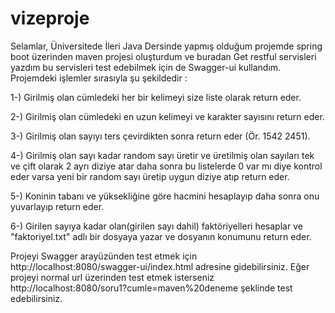 # vizeproje
Selamlar, Üniversitede İleri Java Dersinde yapmış olduğum projemde spring boot üzerinden maven projesi oluşturdum ve buradan Get restful servisleri yazdım bu servisleri test edebilmek için de Swagger-ui kullandım.
Projemdeki işlemler sırasıyla şu şekildedir : 

1-) Girilmiş olan cümledeki her bir kelimeyi size liste olarak return eder.

2-) Girilmiş olan cümledeki en uzun kelimeyi ve karakter sayısını return eder. 

3-) Girilmiş olan sayıyı ters çevirdikten sonra return eder (Ör. 1542 2451).

4-) Girilmiş olan sayı kadar random sayı üretir ve üretilmiş olan sayıları tek ve çift olarak 2 ayrı diziye atar daha sonra bu listelerde 0 var mı diye kontrol eder varsa yeni bir random sayı üretip uygun diziye atıp return eder.

5-) Koninin tabanı ve yüksekliğine göre hacmini hesaplayıp daha sonra onu yuvarlayıp return eder.

6-) Girilen sayıya kadar olan(girilen sayı dahil) faktöriyelleri hesaplar ve "faktoriyel.txt" adlı bir dosyaya yazar ve dosyanın konumunu return eder. 

Projeyi Swagger arayüzünden test etmek için http://localhost:8080/swagger-ui/index.html adresine gidebilirsiniz.
Eğer projeyi normal url üzerinden test etmek isterseniz http://localhost:8080/soru1?cumle=maven%20deneme şeklinde test edebilirsiniz.
